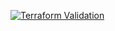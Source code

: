 
[![Terraform Validation](https://github.com/HappyPathway/terraform-s3-apt-cache/actions/workflows/terraform.yaml/badge.svg)](https://github.com/HappyPathway/terraform-s3-apt-cache/actions/workflows/terraform.yaml)
